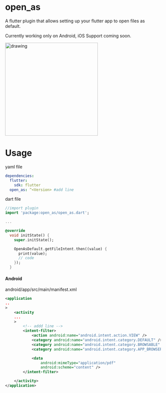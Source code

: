 # open_as

A flutter plugin that allows setting up your flutter app to open files as default.

Currently working only on Android, iOS Support coming soon.

<img src="https://github.com/LuisDeLaValie/open_as/raw/master/demo_android.gif" alt="drawing" width="300"/>

# Usage

yaml file

```yaml
dependencies:
  flutter:
    sdk: flutter
  open_as: ^<Version> #add line
```

dart file

```dart
//import plugin
import 'package:open_as/open_as.dart';

...

@override
  void initState() {
    super.initState();

    OpenAsDefault.getFileIntent.then((value) {
      print(value);
      // code
    });
  }
```

#### Android

android/app/src/main/manifest.xml

```xml
<application
..
>
    <activity
    ...
    >
        <!-- addd line -->
        <intent-filter>
            <action android:name="android.intent.action.VIEW" />
            <category android:name="android.intent.category.DEFAULT" />
            <category android:name="android.intent.category.BROWSABLE" />
            <category android:name="android.intent.category.APP_BROWSER" />

            <data
                android:mimeType="application/pdf"
                android:scheme="content" />
        </intent-filter>

    </activity>
</application>
```
